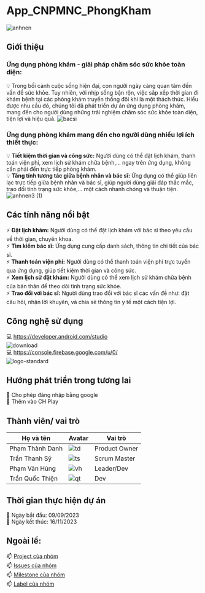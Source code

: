 # App_CNPMNC_PhongKham
![anhnen](https://github.com/VhungSIK/Nhom2_AppPhongKhamTuNhan_T5_Ca2/assets/146317191/42524fab-fbcd-4421-93a5-0d0b5f118bf8)
## Giới thiệu
### Ứng dụng phòng khám - giải pháp chăm sóc sức khỏe toàn diện:
💡 Trong bối cảnh cuộc sống hiện đại, con người ngày càng quan tâm đến vấn đề sức khỏe. Tuy nhiên, với nhịp sống bận rộn, việc sắp xếp thời gian đi khám bệnh tại các phòng khám truyền thống đôi khi là một thách thức. Hiểu được nhu cầu đó, chúng tôi đã phát triển dự án ứng dụng phòng khám, mang đến cho người dùng những trải nghiệm chăm sóc sức khỏe toàn diện, tiện lợi và hiệu quả.
![bacsi](https://github.com/VhungSIK/Nhom2_AppPhongKhamTuNhan_T5_Ca2/assets/146317191/8e5e486c-6281-4c62-b991-600c632e7d16)
### Ứng dụng phòng khám mang đến cho người dùng nhiều lợi ích thiết thực:
💡 **Tiết kiệm thời gian và công sức:** Người dùng có thể đặt lịch khám, thanh toán viện phí, xem lịch sử khám chữa bệnh,... ngay trên ứng dụng, không cần phải đến trực tiếp phòng khám.  
💡 **Tăng tính tương tác giữa bệnh nhân và bác sĩ:** Ứng dụng có thể giúp liên lạc trực tiếp giữa bệnh nhân và bác sĩ, giúp người dùng giải đáp thắc mắc, trao đổi tình trạng sức khỏe,... một cách nhanh chóng và thuận tiện.
![anhnen3 (1)](https://github.com/VhungSIK/Nhom2_AppPhongKhamTuNhan_T5_Ca2/assets/146317191/7cf23b58-6059-43ba-aeb9-84a74c0529a1)
## Các tính năng nổi bật
⚡️ **Đặt lịch khám:** Người dùng có thể đặt lịch khám với bác sĩ theo yêu cầu về thời gian, chuyên khoa.  
⚡️ **Tìm kiếm bác sĩ:** Ứng dụng cung cấp danh sách, thông tin chi tiết của bác sĩ.  
⚡️ **Thanh toán viện phí:** Người dùng có thể thanh toán viện phí trực tuyến qua ứng dụng, giúp tiết kiệm thời gian và công sức.  
⚡️ **Xem lịch sử đặt khám:** Người dùng có thể xem lịch sử khám chữa bệnh của bản thân để theo dõi tình trạng sức khỏe.  
⚡️ **Trao đổi với bác sĩ:** Người dùng trao đổi với bác sĩ các vấn đề như: đặt câu hỏi, nhận lời khuyên, và chia sẻ thông tin y tế một cách tiện lợi.
## Công nghệ sử dụng
💻 https://developer.android.com/studio  
![download](https://github.com/VhungSIK/Nhom2_AppPhongKhamTuNhan_T5_Ca2/assets/146317191/5a2de244-06e6-43b3-bda7-3fdf91fc0f9d)  
💻 https://console.firebase.google.com/u/0/  
![logo-standard](https://github.com/VhungSIK/Nhom2_AppPhongKhamTuNhan_T5_Ca2/assets/146317191/d379871c-7ae1-4a46-9b73-ef265d5ecc96)  
## Hướng phát triển trong tương lai
🔎 Cho phép đăng nhập bằng google    
🔎 Thêm vào CH Play  
## Thành viên/ vai trò
| Họ và tên | Avatar | Vai trò |
|------------|------------|------------|
| Phạm Thành Danh |![td](https://github.com/VhungSIK/Nhom2_AppPhongKhamTuNhan_T5_Ca2/assets/146317191/6df07f3b-1508-4279-8718-0e4d2f2d86b8) | Product Owner |
| Trần Thanh Sỹ | ![ts](https://github.com/VhungSIK/Nhom2_AppPhongKhamTuNhan_T5_Ca2/assets/146317191/96c2a769-5cfe-447b-badd-e9b596b1aa05) | Scrum Master |
| Phạm Văn Hùng | ![vh](https://github.com/VhungSIK/Nhom2_AppPhongKhamTuNhan_T5_Ca2/assets/146317191/2e0df92b-632c-4caa-bc79-da6ecc78e7e2) | Leader/Dev |
| Trần Quốc Thiện | ![qt](https://github.com/VhungSIK/Nhom2_AppPhongKhamTuNhan_T5_Ca2/assets/146317191/7c34f2c3-49f8-4c3d-87ef-715dd63e5adf) | Dev |
## Thời gian thực hiện dự án
📅 Ngày bắt đầu: 09/09/2023  
📅 Ngày kết thúc: 16/11/2023  
## Ngoài lề:
📫 [Project của nhóm](https://github.com/users/VhungSIK/projects/4)  
📫 [Issues của nhóm](https://github.com/VhungSIK/Nhom2_AppPhongKhamTuNhan_T5_Ca2/issues)  
📫 [Milestone của nhóm](https://github.com/VhungSIK/Nhom2_AppPhongKhamTuNhan_T5_Ca2/milestones)  
📫 [Label của nhóm](https://github.com/VhungSIK/Nhom2_AppPhongKhamTuNhan_T5_Ca2/labels)  
